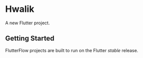 # Hwalik

A new Flutter project.

## Getting Started

FlutterFlow projects are built to run on the Flutter _stable_ release.
